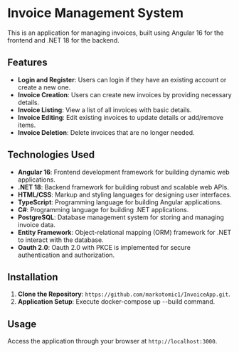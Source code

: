 # Invoice Management System

This is an application for managing invoices, built using Angular 16 for the frontend and .NET 18 for the backend.

## Features
- **Login and Register**: Users can login if they have an existing account or create a new one.
- **Invoice Creation**: Users can create new invoices by providing necessary details.
- **Invoice Listing**: View a list of all invoices with basic details.
- **Invoice Editing**: Edit existing invoices to update details or add/remove items.
- **Invoice Deletion**: Delete invoices that are no longer needed.

## Technologies Used
- **Angular 16**: Frontend development framework for building dynamic web applications.
- **.NET 18**: Backend framework for building robust and scalable web APIs.
- **HTML/CSS**: Markup and styling languages for designing user interfaces.
- **TypeScript**: Programming language for building Angular applications.
- **C#**: Programming language for building .NET applications.
- **PostgreSQL**: Database management system for storing and managing invoice data.
- **Entity Framework**: Object-relational mapping (ORM) framework for .NET to interact with the database.
- **Oauth 2.0**: Oauth 2.0 with PKCE is implemented for secure authentication and authorization.

## Installation
1. **Clone the Repository**: `https://github.com/markotomic1/InvoiceApp.git`.
2. **Application Setup**: Execute docker-compose up --build command.

## Usage
Access the application through your browser at `http://localhost:3000`.

